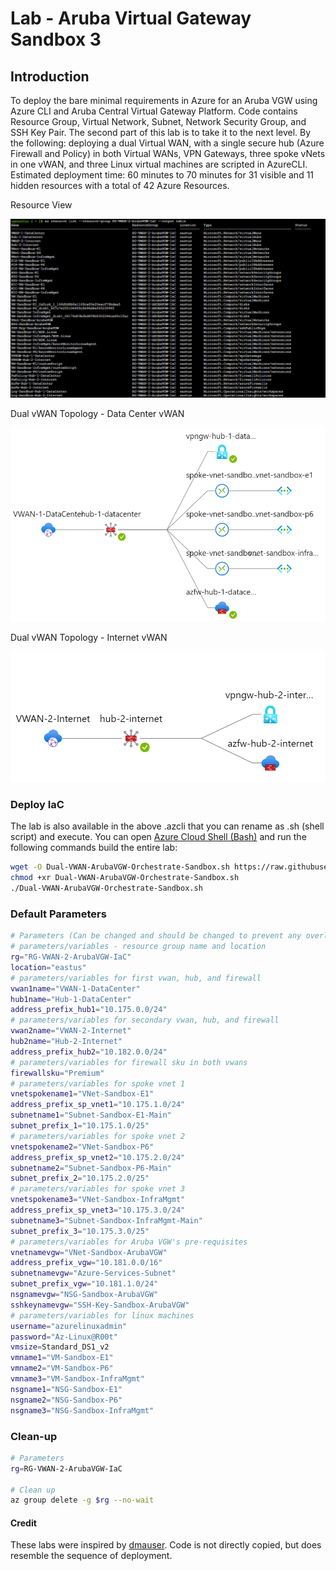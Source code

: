 # Lab - Aruba Virtual Gateway Sandbox 3

## Introduction

To deploy the bare minimal requirements in Azure for an Aruba VGW using Azure CLI and Aruba Central Virtual Gateway Platform. Code contains Resource Group, Virtual Network, Subnet, Network Security Group, and SSH Key Pair. The second part of this lab is to take it to the next level. By the following: deploying a dual Virtual WAN, with a single secure hub (Azure Firewall and Policy) in both Virtual WANs, VPN Gateways, three spoke vNets in one vWAN, and three Linux virtual machines are scripted in AzureCLI. Estimated deployment time: 60 minutes to 70 minutes for 31 visible and 11 hidden resources with a total of 42 Azure Resources.

Resource View

![resource view](./Media/dual-vwan-arubavgw-orchestrate-sandbox-example-1.png)

Dual vWAN Topology - Data Center vWAN

![dual vwan datacenter topology](./Media/dual-vwan-1-datacenter-topology.png)

Dual vWAN Topology - Internet vWAN

![dual vwan internet topology](./Media/dual-vwan-1-internet-topology.png)

### Deploy IaC

The lab is also available in the above .azcli that you can rename as .sh (shell script) and execute. You can open [Azure Cloud Shell (Bash)](https://shell.azure.com) and run the following commands build the entire lab:

```bash
wget -O Dual-VWAN-ArubaVGW-Orchestrate-Sandbox.sh https://raw.githubusercontent.com/CyberOps-Ninja/Azure-IaC/main/Project-Azure-CLI/ArubaVGW-Sandbox-3/Dual-VWAN-ArubaVGW-Orchestrate-Sandbox.azcli
chmod +xr Dual-VWAN-ArubaVGW-Orchestrate-Sandbox.sh
./Dual-VWAN-ArubaVGW-Orchestrate-Sandbox.sh
```

### Default Parameters

```bash
# Parameters (Can be changed and should be changed to prevent any overlay in your environment)
# parameters/variables - resource group name and location
rg="RG-VWAN-2-ArubaVGW-IaC"
location="eastus"
# parameters/variables for first vwan, hub, and firewall
vwan1name="VWAN-1-DataCenter"
hub1name="Hub-1-DataCenter"
address_prefix_hub1="10.175.0.0/24"
# parameters/variables for secondary vwan, hub, and firewall
vwan2name="VWAN-2-Internet"
hub2name="Hub-2-Internet"
address_prefix_hub2="10.182.0.0/24"
# parameters/variables for firewall sku in both vwans
firewallsku="Premium"
# parameters/variables for spoke vnet 1
vnetspokename1="VNet-Sandbox-E1"
address_prefix_sp_vnet1="10.175.1.0/24"
subnetname1="Subnet-Sandbox-E1-Main"
subnet_prefix_1="10.175.1.0/25"
# parameters/variables for spoke vnet 2
vnetspokename2="VNet-Sandbox-P6"
address_prefix_sp_vnet2="10.175.2.0/24"
subnetname2="Subnet-Sandbox-P6-Main"
subnet_prefix_2="10.175.2.0/25"
# parameters/variables for spoke vnet 3
vnetspokename3="VNet-Sandbox-InfraMgmt"
address_prefix_sp_vnet3="10.175.3.0/24"
subnetname3="Subnet-Sandbox-InfraMgmt-Main"
subnet_prefix_3="10.175.3.0/25"
# parameters/variables for Aruba VGW's pre-requisites
vnetnamevgw="VNet-Sandbox-ArubaVGW"
address_prefix_vgw="10.181.0.0/16"
subnetnamevgw="Azure-Services-Subnet"
subnet_prefix_vgw="10.181.1.0/24"
nsgnamevgw="NSG-Sandbox-ArubaVGW"
sshkeynamevgw="SSH-Key-Sandbox-ArubaVGW"
# parameters/variables for linux machines
username="azurelinuxadmin"
password="Az-Linux@R00t"
vmsize=Standard_DS1_v2
vmname1="VM-Sandbox-E1"
vmname2="VM-Sandbox-P6"
vmname3="VM-Sandbox-InfraMgmt"
nsgname1="NSG-Sandbox-E1"
nsgname2="NSG-Sandbox-P6"
nsgname3="NSG-Sandbox-InfraMgmt"
```

### Clean-up

```bash
# Parameters 
rg=RG-VWAN-2-ArubaVGW-IaC

# Clean up
az group delete -g $rg --no-wait 
```

#### Credit

These labs were inspired by [dmauser](https://github.com/dmauser). Code is not directly copied, but does resemble the sequence of deployment.
